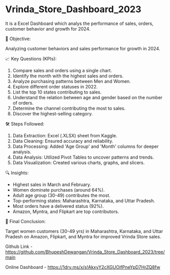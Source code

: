 # Vrinda_Store_Dashboard_2023
It is a Excel Dashboard which analys the performance of sales, orders, customer behavior and growth for 2024.

🎯 Objective:

Analyzing customer behaviors and sales performance for growth in 2024.

📈 Key Questions (KPIs):

1. Compare sales and orders using a single chart.
2. Identify the month with the highest sales and orders.
3. Analyze purchasing patterns between Men and Women.
4. Explore different order statuses in 2022.
5. List the top 10 states contributing to sales.
6. Understand the relation between age and gender based on the number of orders.
7. Determine the channel contributing the most to sales.
8. Discover the highest-selling category.

🛠️ Steps Followed:

1. Data Extraction: Excel (.XLSX) sheet from Kaggle.
2. Data Cleaning: Ensured accuracy and reliability.
3. Data Processing: Added 'Age Group' and 'Month' columns for deeper analysis.
4. Data Analysis: Utilized Pivot Tables to uncover patterns and trends.
5. Data Visualization: Created various charts, graphs, and slicers.

🔍 Insights:

* Highest sales in March and February.
* Women dominate purchases (around 64%).
* Adult age group (30-49) contributes the most.
* Top-performing states: Maharashtra, Karnataka, and Uttar Pradesh.
* Most orders have a delivered status (92%).
* Amazon, Myntra, and Flipkart are top contributors.

🔑 Final Conclusion:

Target women customers (30-49 yrs) in Maharashtra, Karnataka, and Uttar Pradesh on Amazon, Flipkart, and Myntra for improved Vrinda Store sales.

Github Link - https://github.com/BhupeshDewangan/Vrinda_Store_Dashboard_2023/tree/main

Online Dashboard - https://1drv.ms/x/s!AkxyY2cXGUOifPneYpD7HrZQ8fw
